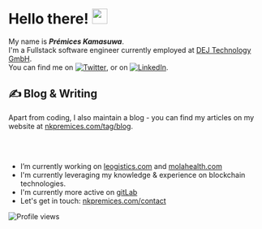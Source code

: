 # Hello there! <img src="https://raw.githubusercontent.com/MartinHeinz/MartinHeinz/master/wave.gif" width="30px">

My name is ***Prémices Kamasuwa***. <br>
I'm a Fullstack software engineer currently employed at [DEJ Technology GmbH](https://koopango.com/en/). <br> You can find me on [![Twitter][1.2]][1],  or on [![LinkedIn][3.2]][3].

## &#x270d; Blog & Writing

Apart from coding, I also maintain a blog - you can find my articles on my website at [nkpremices.com/tag/blog](https://nkpremices.com/tag/blog).

<!-- links to social media icons -->

<!-- icons with padding -->

[1.1]: http://i.imgur.com/tXSoThF.png (twitter icon with padding)
[2.1]: http://i.imgur.com/0o48UoR.png (github icon with padding)

<!-- icons without padding -->

[1.2]: http://i.imgur.com/wWzX9uB.png (twitter icon without padding)
[2.2]: http://i.imgur.com/9I6NRUm.png (github icon without padding)
[3.2]: https://raw.githubusercontent.com/MartinHeinz/MartinHeinz/master/linkedin-3-16.png (LinkedIn icon without padding)


<!-- links to your social media accounts -->

[1]: https://twitter.com/nkpremices
[2]: https://github.com/nkpremices
[3]: https://www.linkedin.com/in/prémices-kamasuwa-10766b155/


<!-- Resources -->
<!-- Icons: https://simpleicons.org/ -->
<!-- GitHub Stats: https://github.com/anuraghazra/github-readme-stats -->
<!-- Emojis: https://emojipedia.org/emoji/ -->
<!-- HTML Emojis: https://www.fileformat.info/index.htm -->
<!-- Shields: https://shields.io/ -->
<!-- Awesome GitHub Profile README: https://github.com/abhisheknaiidu/awesome-github-profile-readme -->

<br>
<br>

- I’m currently working on [leogistics.com](https://leogistics.com/en/) and [molahealth.com](https://www.molahealth.com/)
- I'm currently leveraging my knowledge & experience on blockchain technologies.
- I'm currently more active on [gitLab](https://gitlab.com/nkpremices)
- Let's get in touch: [nkpremices.com/contact](https://nkpremices.com/contact)

![Profile views](https://gpvc.arturio.dev/nkpremices)


